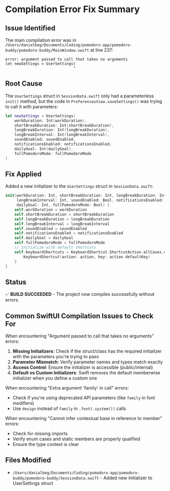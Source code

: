 # Compilation Error Fix Summary

## Issue Identified
The main compilation error was in `/Users/danialbeg/Documents/Coding/pomodoro-app/pomodoro-buddy/pomodoro-buddy/MainWindow.swift` at line 237:

```
error: argument passed to call that takes no arguments
let newSettings = UserSettings(
                              ^
```

## Root Cause
The `UserSettings` struct in `SessionData.swift` only had a parameterless `init()` method, but the code in `PreferencesView.saveSettings()` was trying to call it with parameters:

```swift
let newSettings = UserSettings(
    workDuration: Int(workDuration),
    shortBreakDuration: Int(shortBreakDuration),
    longBreakDuration: Int(longBreakDuration),
    longBreakInterval: Int(longBreakInterval),
    soundEnabled: soundEnabled,
    notificationsEnabled: notificationsEnabled,
    dailyGoal: Int(dailyGoal),
    fullPomodoroMode: fullPomodoroMode
)
```

## Fix Applied
Added a new initializer to the `UserSettings` struct in `SessionData.swift`:

```swift
init(workDuration: Int, shortBreakDuration: Int, longBreakDuration: Int, 
     longBreakInterval: Int, soundEnabled: Bool, notificationsEnabled: Bool,
     dailyGoal: Int, fullPomodoroMode: Bool) {
    self.workDuration = workDuration
    self.shortBreakDuration = shortBreakDuration
    self.longBreakDuration = longBreakDuration
    self.longBreakInterval = longBreakInterval
    self.soundEnabled = soundEnabled
    self.notificationsEnabled = notificationsEnabled
    self.dailyGoal = dailyGoal
    self.fullPomodoroMode = fullPomodoroMode
    // Initialize with default shortcuts
    self.keyboardShortcuts = KeyboardShortcut.ShortcutAction.allCases.map { action in
        KeyboardShortcut(action: action, key: action.defaultKey)
    }
}
```

## Status
✅ **BUILD SUCCEEDED** - The project now compiles successfully without errors.

## Common SwiftUI Compilation Issues to Check For

When encountering "Argument passed to call that takes no arguments" errors:

1. **Missing Initializers**: Check if the struct/class has the required initializer with the parameters you're trying to pass
2. **Parameter Mismatch**: Verify parameter names and types match exactly
3. **Access Control**: Ensure the initializer is accessible (public/internal)
4. **Default vs Custom Initializers**: Swift removes the default memberwise initializer when you define a custom one

When encountering "Extra argument 'family' in call" errors:
- Check if you're using deprecated API parameters (like `family` in font modifiers)
- Use `design` instead of `family` in `.font(.system())` calls

When encountering "Cannot infer contextual base in reference to member" errors:
- Check for missing imports
- Verify enum cases and static members are properly qualified
- Ensure the type context is clear

## Files Modified
- `/Users/danialbeg/Documents/Coding/pomodoro-app/pomodoro-buddy/pomodoro-buddy/SessionData.swift` - Added new initializer to UserSettings struct